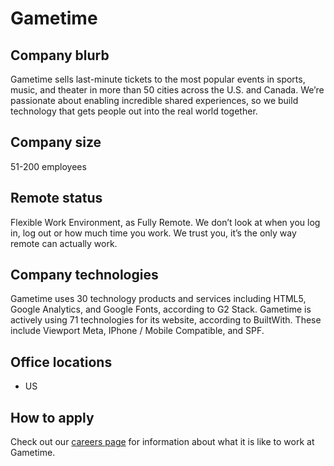 # Gametime

## Company blurb
Gametime sells last-minute tickets to the most popular events in sports, music, and theater in more than 50 cities across the U.S. and Canada. We’re passionate about enabling incredible shared experiences, so we build technology that gets people out into the real world together. 

## Company size
51-200 employees

## Remote status
Flexible Work Environment, as Fully Remote.
We don’t look at when you log in, log out or how much time you work. We trust you, it’s the only way remote can actually work.

## Company technologies
Gametime uses 30 technology products and services including HTML5, Google Analytics, and Google Fonts, according to G2 Stack.
Gametime is actively using 71 technologies for its website, according to BuiltWith. These include Viewport Meta, IPhone / Mobile Compatible, and SPF.

## Office locations
- US

## How to apply
Check out our [careers page](https://gametime.co/careers) for information about what it is like to work at Gametime.
